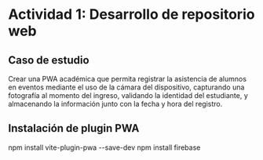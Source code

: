 # Actividad 1: Desarrollo de repositorio web

## Caso de estudio

Crear una PWA académica que permita registrar la asistencia de alumnos en eventos mediante el uso de la cámara del dispositivo, capturando una fotografía al momento del ingreso, validando la identidad del estudiante, y almacenando la información junto con la fecha y hora del registro.

## Instalación de plugin PWA

npm install vite-plugin-pwa --save-dev
npm install firebase